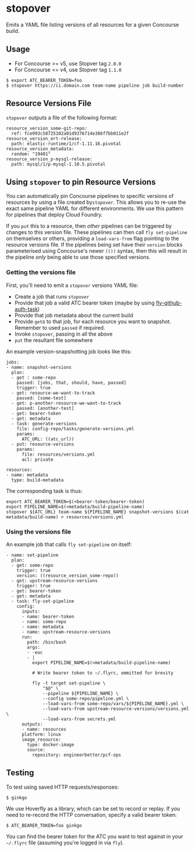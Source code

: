 # stopover

Emits a YAML file listing versions of all resources for a given
Concourse build.

## Usage

* For Concourse >= v5, use Stopver tag `2.0.0`
* For Concourse <= v4, use Stopver tag `1.1.0`

```
$ export ATC_BEARER_TOKEN=foo
$ stopover https://ci.domain.com team-name pipeline job build-number
```

## Resource Versions File

`stopover` outputs a file of the following format:

```
resource_version_some-git-repo:
  ref: fce993c58725102a01d9376714e386f7bb011e2f
resource_version_ert-release:
  path: elastic-runtime/1/cf-1.11.16.pivotal
resource_version_metadata:
  random: "19401"
resource_version_p-mysql-release:
  path: mysql/1/p-mysql-1.10.5.pivotal
```

## Using `stopover` to pin Resource Versions

You can automatically pin Concourse pipelines to specific versions of resources by using a file created by`stopover`. This allows you to re-use the exact same pipeline YAML for different environments. We use this pattern for pipelines that deploy Cloud Foundry.

If you `put` this to a resource, then _other_ pipelines can be triggered by changes to this version file. These pipelines can then call `fly set-pipeline` on themselves or others, providing a `load-vars-from` flag pointing to the resource versions file. If the pipelines being set have their `version` blocks parameterised using Concourse's newer `(())` syntax, then this will result in the pipeline _only_ being able to use those specified versions.

### Getting the versions file

First, you'll need to emit a `stopover` versions YAML file:

* Create a job that runs `stopover`
* Provide that job a valid ATC bearer token (maybe by using [fly-github-auth-task](https://github.com/EngineerBetter/fly-github-auth-task))
* Provide that job metadata about the current build
* Provide `get`s to that job, for each resource you want to snapshot. Remember to used `passed` if required.
* Invoke `stopover`, passing in all the above
* `put` the resultant file somewhere

An example version-snapshotting job looks like this:

```
jobs:
- name: snapshot-versions
  plan:
  - get : some-repo
    passed: [jobs, that, should, have, passed]
    trigger: true
  - get: resource-we-want-to-track
    passed: [some-test]
  - get: p-another-resource-we-want-to-track
    passed: [another-test]
  - get: bearer-token
  - get: metadata
  - task: generate-versions
    file: config-repo/tasks/generate-versions.yml
    params:
      ATC_URL: ((atc_url))
  - put: resource-versions
    params:
      file: resources/versions.yml
      acl: private

resources:
- name: metadata
  type: build-metadata
```

The corresponding task is thus:

```
export ATC_BEARER_TOKEN=$(<bearer-token/bearer-token)
export PIPELINE_NAME=$(<metadata/build-pipeline-name)
stopover ${ATC_URL} team-name ${PIPELINE_NAME} snapshot-versions $(cat metadata/build-name) > resources/versions.yml
```

### Using the versions file

An example job that calls `fly set-pipeline` on itself:

```
- name: set-pipeline
  plan:
  - get: some-repo
    trigger: true
    version: ((resource_version_some-repo))
  - get: upstream-resource-versions
    trigger: true
  - get: bearer-token
  - get: metadata
  - task: fly-set-pipeline
    config:
      inputs:
      - name: bearer-token
      - name: some-repo
      - name: metadata
      - name: upstream-resource-versions
      run:
        path: /bin/bash
        args:
        - -euc
        - |
          export PIPELINE_NAME=$(<metadata/build-pipeline-name)

          # Write bearer token to ~/.flyrc, ommitted for brevity

          fly -t target set-pipeline \
              "$@" \
              --pipeline ${PIPELINE_NAME} \
              --config some-repo/pipeline.yml \
              --load-vars-from some-repo/vars/${PIPELINE_NAME}.yml \
              --load-vars-from upstream-resource-versions/versions.yml \
              --load-vars-from secrets.yml
      outputs:
      - name: resources
      platform: linux
      image_resource:
        type: docker-image
        source:
          repository: engineerbetter/pcf-ops
```

## Testing

To test using saved HTTP requests/responses:

```
$ ginkgo
```

We use Hoverfly as a library, which can be set to record or replay. If
you need to re-record the HTTP conversation, specify a valid bearer token:

```
$ ATC_BEARER_TOKEN=foo ginkgo
```

You can find the bearer token for the ATC you want to test against in
your `~/.flyrc` file (assuming you're logged in via `fly`).

